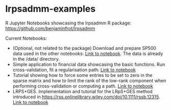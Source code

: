 # lrpsadmm-examples
R Jupyter Notebooks showcasing the lrpsadmm R package: https://github.com/benjaminfrot/lrpsadmm 

Current Notebooks:
  - (Optional, not related to the package) Download and prepare SP500 data used in the other notebooks: [Link to notebook](https://github.com/benjaminfrot/lrpsadmm-examples/blob/master/FetchingSP500Data.ipynb). The data is already in the /data/ directory.
  - Simple application to financial data showcasing the basic functions. Run cross-validation, fit a regularisation path: [Link to notebook](https://github.com/benjaminfrot/lrpsadmm-examples/blob/master/sp500_example.ipynb)
  - Tutorial showing how to force some entries to be set to zero in the sparse matrix and how to limit the rank of the low-rank component when performing cross-validation or computing a path. [Link to notebook](https://github.com/benjaminfrot/lrpsadmm-examples/blob/master/PriorInformation.ipynb) 
  - LRPS+GES. Implementation and tutorial for the LRpS+GES method introduced in https://rss.onlinelibrary.wiley.com/doi/10.1111/rssb.12315. [Link to notebook](https://github.com/benjaminfrot/lrpsadmm-examples/blob/master/LRpSGES.ipynb)
